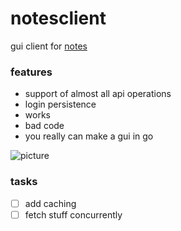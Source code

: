 # notesclient
gui client for [notes](https://github.com/TuM0xA-S/notes)

### features
* support of almost all api operations
* login persistence
* works
* bad code
* you really can make a gui in go

![picture](https://user-images.githubusercontent.com/64231066/112747323-5bff9700-8fbd-11eb-9326-ad32dff44403.png)

### tasks
* [ ] add caching
* [ ] fetch stuff concurrently
